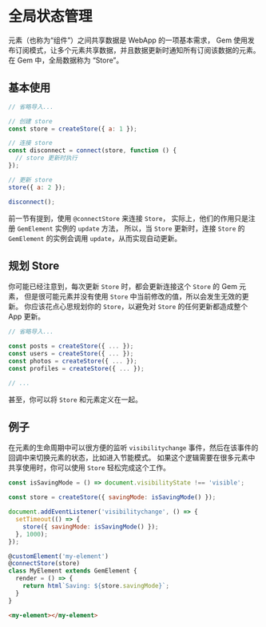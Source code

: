 # 全局状态管理

元素（也称为“组件”）之间共享数据是 WebApp 的一项基本需求，
Gem 使用发布订阅模式，让多个元素共享数据，并且数据更新时通知所有订阅该数据的元素。
在 Gem 中，全局数据称为 “Store”。

## 基本使用

```js
// 省略导入...

// 创建 store
const store = createStore({ a: 1 });

// 连接 store
const disconnect = connect(store, function () {
  // store 更新时执行
});

// 更新 store
store({ a: 2 });

disconnect();
```

前一节有提到，使用 `@connectStore` 来连接 `Store`，
实际上，他们的作用只是注册 `GemElement` 实例的 `update` 方法，
所以，当 `Store` 更新时，连接 `Store` 的 `GemElement` 的实例会调用 `update`，从而实现自动更新。

## 规划 Store

你可能已经注意到，每次更新 `Store` 时，都会更新连接这个 `Store` 的 Gem 元素，
但是很可能元素并没有使用 `Store` 中当前修改的值，所以会发生无效的更新。
你应该花点心思规划你的 `Store`，以避免对 `Store` 的任何更新都造成整个 App 更新。

```js
// 省略导入...

const posts = createStore({ ... });
const users = createStore({ ... });
const photos = createStore({ ... });
const profiles = createStore({ ... });

// ...
```

甚至，你可以将 `Store` 和元素定义在一起。

## 例子

在元素的生命周期中可以很方便的监听 `visibilitychange` 事件，然后在该事件的回调中来切换元素的状态，比如进入节能模式。
如果这个逻辑需要在很多元素中共享使用时，你可以使用 `Store` 轻松完成这个工作。

<gbp-sandpack dependencies="@mantou/gem">

```js
const isSavingMode = () => document.visibilityState !== 'visible';

const store = createStore({ savingMode: isSavingMode() });

document.addEventListener('visibilitychange', () => {
  setTimeout(() => {
    store({ savingMode: isSavingMode() });
  }, 1000);
});

@customElement('my-element')
@connectStore(store)
class MyElement extends GemElement {
  render = () => {
    return html`Saving: ${store.savingMode}`;
  }
}
```

```html index.html
<my-element></my-element>
```

</gbp-sandpack>
